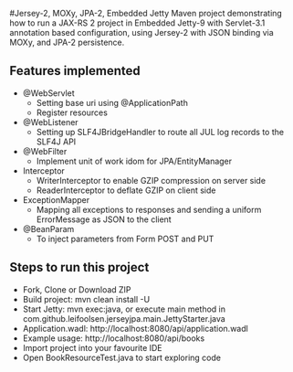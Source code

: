 #Jersey-2, MOXy, JPA-2, Embedded Jetty
Maven project demonstrating how to run a JAX-RS 2 project in Embedded Jetty-9 with Servlet-3.1 annotation based configuration,
using Jersey-2 with JSON binding via MOXy, and JPA-2 persistence.

## Features implemented
* @WebServlet
    * Setting base uri using @ApplicationPath
    * Register resources
* @WebListener
    * Setting up SLF4JBridgeHandler to route all JUL log records to the SLF4J API
* @WebFilter
    * Implement unit of work idom for JPA/EntityManager
* Interceptor 
    * WriterInterceptor to enable GZIP compression on server side
    * ReaderInterceptor to deflate GZIP on client side
* ExceptionMapper
    * Mapping all exceptions to responses and sending a uniform ErrorMessage as JSON to the client
* @BeanParam
    * To inject parameters from Form POST and PUT

## Steps to run this project
* Fork, Clone or Download ZIP
* Build project: mvn clean install -U
* Start Jetty: mvn exec:java, or execute main method in com.github.leifoolsen.jerseyjpa.main.JettyStarter.java
* Application.wadl: http://localhost:8080/api/application.wadl
* Example usage: http://localhost:8080/api/books
* Import project into your favourite IDE
* Open BookResourceTest.java to start exploring code
